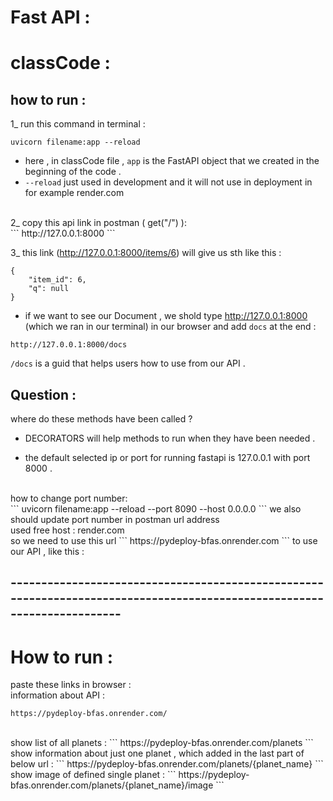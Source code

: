 # Fast API :


# classCode :
## how to run :
1_ run this command in terminal : 
```
uvicorn filename:app --reload
```
+ here , in classCode file ,  ```app``` is the FastAPI object that we created  in the beginning of the code . <br>
+ ```--reload``` just used in development and it will not use in deployment in for example render.com

<br>
2_ copy this api link in postman ( get("/") ): <br>
``` http://127.0.0.1:8000 ``` <br>

3_ this link (http://127.0.0.1:8000/items/6) will give us sth like this : <br>

```
{
    "item_id": 6,
    "q": null
}
```

+ if we want to see our Document , we shold type http://127.0.0.1:8000 (which we ran in our terminal) in our browser and add ```docs``` at the end : <br>
```
http://127.0.0.1:8000/docs
```
```/docs``` is a guid that helps users how to use from our API .

## Question :
where do these methods have been called ? <br>
+ DECORATORS will help methods to run when they have been needed . <br>

+ the default selected ip or port for running fastapi  is 127.0.0.1 with port 8000 . 
<br>
how to change port number: <br>
```
uvicorn filename:app --reload --port 8090 --host 0.0.0.0
```
we also should update port number in postman url address
<br>
used free host : render.com <br>
so we need to use this url ``` https://pydeploy-bfas.onrender.com ``` to use our API , like this : <br>

## ------------------------------------------------------------------------------------------------------------------------

# How to run :
paste these links in browser :
<br>
information about API : 
```
https://pydeploy-bfas.onrender.com/
```
<br>
show list of all planets :
```
https://pydeploy-bfas.onrender.com/planets
```
<br>
show information about just one planet , which added in the last part of below url :
```
https://pydeploy-bfas.onrender.com/planets/{planet_name}
```
<br>
show image of defined single planet :
```
https://pydeploy-bfas.onrender.com/planets/{planet_name}/image
```

